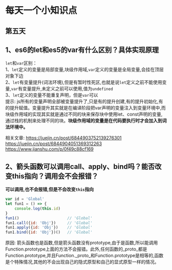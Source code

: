 # 每天一个小知识点
## 第五天
## 1、es6的let和es5的var有什么区别？具体实现原理  
`let`和`var`区别：  
1、`let`定义的变量是局部变量,块级作用域,`var`定义的变量是全局变量,会挂在顶层对象下边  
2、`let`有变量提升(词法环境),但是有暂时性死区,也就是说`let`定义之前不能使用变量,`var`有变量提升,未定义之前可以使用,值为`undefined`  
3、`let`定义的变量不能重复声明，但是`var`可以  
提示: js所有的变量声明全部被变量提升了,只是有的提升创建,有的提升初始化,有的提升赋值。变量提升其实就是在编译阶段把var声明的变量注入到变量环境中,而块级作用域的实现其实就是通过不同的块来保存块中使用let、const声明的变量,通过栈的机制来处理不同的块。**块级作用域的变量是在代码要执行时才会加入到词法环境中。**

相关文章: <https://juejin.cn/post/6844903752139276301>  
<https://juejin.cn/post/6844904051369312263>   
<https://www.jianshu.com/p/0f49c88cf169>
## 2、箭头函数可以调用call、apply、bind吗？能否改变this指向？调用会不会报错？ 
**可以调用,也不会报错,但是不会改变`this`指向**
```js
var id = 'Global'
let fun1 = () => {
    console.log(this.id)
}
fun1()                     // 'Global'
fun1.call({id: 'Obj'})     // 'Global'
fun1.apply({id: 'Obj'})    // 'Global'
fun1.bind({id: 'Obj'})()   // 'Global'
```
原因: 箭头函数也是函数,但是箭头函数没有prototype,由于是函数,所以能调用Function.prototype上面的方法不会报错。此外,任何函数的_proto_都是Function.prototype,并且Function._proto_和Function.prototype是相等的,函数是个特殊情况,其他的不会出现自己的隐式原型和自己的显式原型一样的情况。